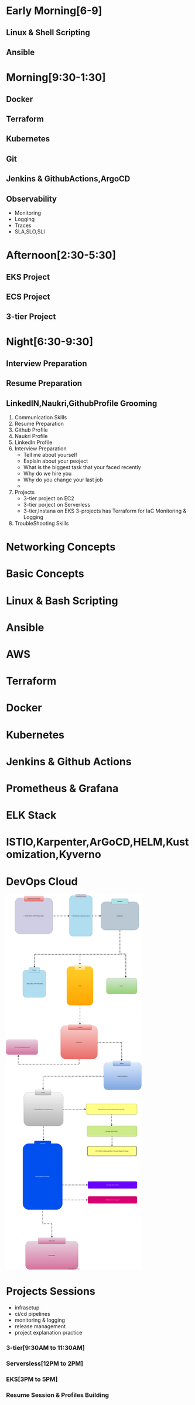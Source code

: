 # Early Morning[6-9]
## Linux & Shell Scripting

## Ansible

# Morning[9:30-1:30]
## Docker
## Terraform
## Kubernetes
## Git
## Jenkins & GithubActions,ArgoCD
## Observability
   - Monitoring
   - Logging
   - Traces
   - SLA,SLO,SLI

# Afternoon[2:30-5:30]
## EKS Project
## ECS Project
## 3-tier Project


# Night[6:30-9:30]
## Interview Preparation
## Resume Preparation
## LinkedIN,Naukri,GithubProfile Grooming









1. Communication Skills
2. Resume Preparation
3. Github Profile
4. Naukri Profile
5. LinkedIn Profile
6. Interview Preparation
   - Tell me about yourself
   - Explain about your peoject
   - What is the biggest task that your faced recently
   - Why do we hire you
   - Why do you change your last job
   - 
7. Projects
   - 3-tier project on EC2
   - 3-tier porject on Serverless
   - 3-tier,Instana on EKS
     3-projects has 
     Terraform for IaC
     Monitoring & Logging
8. TroubleShooting Skills


# Networking Concepts

# Basic Concepts

# Linux & Bash Scripting

# Ansible

# AWS

# Terraform

# Docker

# Kubernetes

# Jenkins & Github Actions 

# Prometheus & Grafana

# ELK Stack

# ISTIO,Karpenter,ArGoCD,HELM,Kustomization,Kyverno

# DevOps Cloud
![DevOps Flow](./images/flow.drawio.svg)

# Projects Sessions
- infrasetup
- ci/cd pipelines
- monitoring & logging
- release management
- project explanation practice
### 

### 3-tier[9:30AM to 11:30AM]

### Serversless[12PM to 2PM]

### EKS[3PM to 5PM]

### Resume Session & Profiles Building